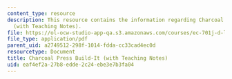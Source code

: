 ```yaml
---
content_type: resource
description: This resource contains the information regarding Charcoal Press Build-It
  (with Teaching Notes).
file: https://ol-ocw-studio-app-qa.s3.amazonaws.com/courses/ec-701j-d-lab-i-development-fall-2009/eaf4ef2a27b8edde2c24ebe3e7b3fa04_MITEC_701JF09_charpr_bld_tn.pdf
file_type: application/pdf
parent_uid: a2749512-298f-1014-fdda-cc33cad4ec0d
resourcetype: Document
title: Charcoal Press Build-It (with Teaching Notes)
uid: eaf4ef2a-27b8-edde-2c24-ebe3e7b3fa04
---
```

